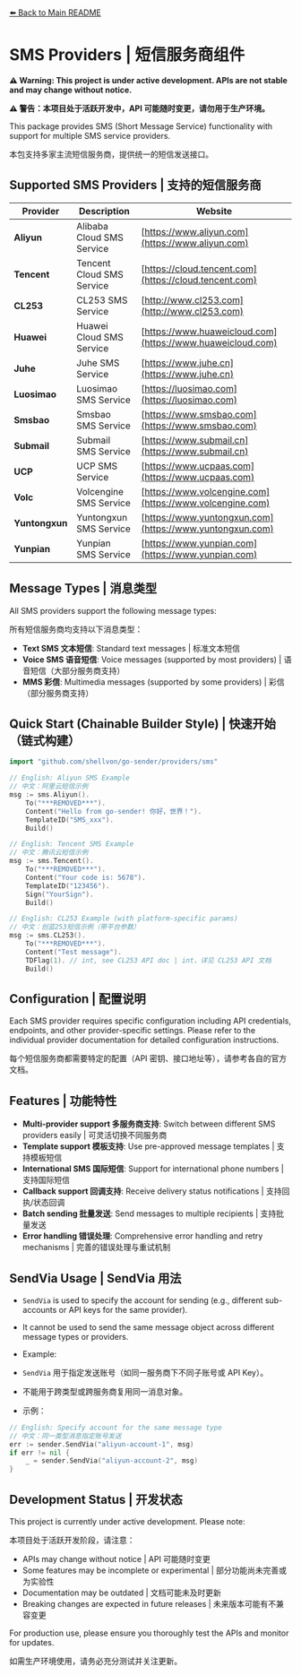 [⬅️ Back to Main README](../../README.md)

# SMS Providers | 短信服务商组件

**⚠️ Warning: This project is under active development. APIs are not stable and may change without notice.**

**⚠️ 警告：本项目处于活跃开发中，API 可能随时变更，请勿用于生产环境。**

This package provides SMS (Short Message Service) functionality with support for multiple SMS service providers.

本包支持多家主流短信服务商，提供统一的短信发送接口。

## Supported SMS Providers | 支持的短信服务商

| Provider       | Description               | Website                                                    |
| -------------- | ------------------------- | ---------------------------------------------------------- |
| **Aliyun**     | Alibaba Cloud SMS Service | [https://www.aliyun.com](https://www.aliyun.com)           |
| **Tencent**    | Tencent Cloud SMS Service | [https://cloud.tencent.com](https://cloud.tencent.com)     |
| **CL253**      | CL253 SMS Service         | [http://www.cl253.com](http://www.cl253.com)               |
| **Huawei**     | Huawei Cloud SMS Service  | [https://www.huaweicloud.com](https://www.huaweicloud.com) |
| **Juhe**       | Juhe SMS Service          | [https://www.juhe.cn](https://www.juhe.cn)                 |
| **Luosimao**   | Luosimao SMS Service      | [https://luosimao.com](https://luosimao.com)               |
| **Smsbao**     | Smsbao SMS Service        | [https://www.smsbao.com](https://www.smsbao.com)           |
| **Submail**    | Submail SMS Service       | [https://www.submail.cn](https://www.submail.cn)           |
| **UCP**        | UCP SMS Service           | [https://www.ucpaas.com](https://www.ucpaas.com)           |
| **Volc**       | Volcengine SMS Service    | [https://www.volcengine.com](https://www.volcengine.com)   |
| **Yuntongxun** | Yuntongxun SMS Service    | [https://www.yuntongxun.com](https://www.yuntongxun.com)   |
| **Yunpian**    | Yunpian SMS Service       | [https://www.yunpian.com](https://www.yunpian.com)         |

## Message Types | 消息类型

All SMS providers support the following message types:

所有短信服务商均支持以下消息类型：

- **Text SMS 文本短信**: Standard text messages | 标准文本短信
- **Voice SMS 语音短信**: Voice messages (supported by most providers) | 语音短信（大部分服务商支持）
- **MMS 彩信**: Multimedia messages (supported by some providers) | 彩信（部分服务商支持）

## Quick Start (Chainable Builder Style) | 快速开始（链式构建）

```go
import "github.com/shellvon/go-sender/providers/sms"

// English: Aliyun SMS Example
// 中文：阿里云短信示例
msg := sms.Aliyun().
    To("***REMOVED***").
    Content("Hello from go-sender! 你好，世界！").
    TemplateID("SMS_xxx").
    Build()

// English: Tencent SMS Example
// 中文：腾讯云短信示例
msg := sms.Tencent().
    To("***REMOVED***").
    Content("Your code is: 5678").
    TemplateID("123456").
    Sign("YourSign").
    Build()

// English: CL253 Example (with platform-specific params)
// 中文：创蓝253短信示例（带平台参数）
msg := sms.CL253().
    To("***REMOVED***").
    Content("Test message").
    TDFlag(1). // int, see CL253 API doc | int，详见 CL253 API 文档
    Build()
```

## Configuration | 配置说明

Each SMS provider requires specific configuration including API credentials, endpoints, and other provider-specific settings. Please refer to the individual provider documentation for detailed configuration instructions.

每个短信服务商都需要特定的配置（API 密钥、接口地址等），请参考各自的官方文档。

## Features | 功能特性

- **Multi-provider support 多服务商支持**: Switch between different SMS providers easily | 可灵活切换不同服务商
- **Template support 模板支持**: Use pre-approved message templates | 支持模板短信
- **International SMS 国际短信**: Support for international phone numbers | 支持国际短信
- **Callback support 回调支持**: Receive delivery status notifications | 支持回执/状态回调
- **Batch sending 批量发送**: Send messages to multiple recipients | 支持批量发送
- **Error handling 错误处理**: Comprehensive error handling and retry mechanisms | 完善的错误处理与重试机制

## SendVia Usage | SendVia 用法

- `SendVia` is used to specify the account for sending (e.g., different sub-accounts or API keys for the same provider).
- It cannot be used to send the same message object across different message types or providers.
- Example:

- `SendVia` 用于指定发送账号（如同一服务商下不同子账号或 API Key）。
- 不能用于跨类型或跨服务商复用同一消息对象。
- 示例：

```go
// English: Specify account for the same message type
// 中文：同一类型消息指定账号发送
err := sender.SendVia("aliyun-account-1", msg)
if err != nil {
    _ = sender.SendVia("aliyun-account-2", msg)
}
```

## Development Status | 开发状态

This project is currently under active development. Please note:

本项目处于活跃开发阶段，请注意：

- APIs may change without notice | API 可能随时变更
- Some features may be incomplete or experimental | 部分功能尚未完善或为实验性
- Documentation may be outdated | 文档可能未及时更新
- Breaking changes are expected in future releases | 未来版本可能有不兼容变更

For production use, please ensure you thoroughly test the APIs and monitor for updates.

如需生产环境使用，请务必充分测试并关注更新。
